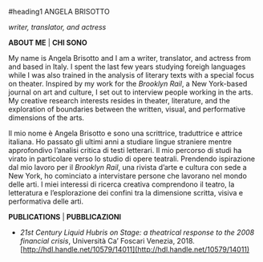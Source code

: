 #heading1 ANGELA BRISOTTO

_writer, translator, and actress_ 


**ABOUT ME** | **CHI SONO**

My name is Angela Brisotto and I am a writer, translator, and actress from and based in Italy. I spent the last few years studying foreigh languages while I was also trained in the analysis of literary texts with a special focus on theater. Inspired by my work for the _Brooklyn Rail_, a New York-based journal on art and culture, I set out to interview people working in the arts. My creative research interests resides in theater, literature, and the exploration of boundaries between the written, visual, and performative dimensions of the arts. 

Il mio nome è Angela Brisotto e sono una scrittrice, traduttrice e attrice italiana. Ho passato gli ultimi anni a studiare lingue straniere mentre approfondivo l’analisi critica di testi letterari. Il mio percorso di studi ha virato in particolare verso lo studio di opere teatrali. Prendendo ispirazione dal mio lavoro per il _Brooklyn Rail_, una rivista d’arte e cultura con sede a New York, ho cominciato a intervistare persone che lavorano nel mondo delle arti. I miei interessi di ricerca creativa comprendono il teatro, la letteratura e l’esplorazione dei confini tra la dimensione scritta, visiva e performativa delle arti.    

**PUBLICATIONS** | **PUBBLICAZIONI**



*   _21st Century Liquid Hubris on Stage: a theatrical response to the 2008 financial crisis_, Università Ca’ Foscari Venezia, 2018.    \
[http://hdl.handle.net/10579/14011](http://hdl.handle.net/10579/14011)
